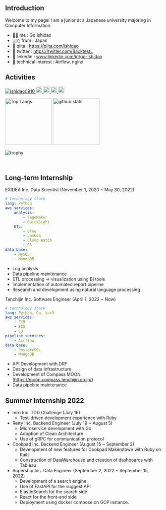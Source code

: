 ## Introduction
Welcome to my page! I am a junior at a Japanese university majoring in Computer Information.

  - 🧞‍♂️ me : Go Ishidao
  - 🇯🇵 from : Japan
  - :green_book: qiita : https://qiita.com/ishidao
  - :hatching_chick: twitter : https://twitter.com/BacktestL
  - 💙 linkedin : www.linkedin.com/in/go-ishidao
  - 🌱 technical interest : Airflow, nginx

  

## Activities
<p align="left">
  <a href="https://github.com/ishidao0910/ishidao0910/">
    <img src="https://komarev.com/ghpvc/?username=ishidao0910" alt="ishidao0910" />
  </a>
  <a href="http://twitter.com/BacktestL">
    <img height="20" src="https://img.shields.io/twitter/follow/BacktestL?label=Twitter&logo=twitter&style=flat" />
  </a>
  <a href="https://github.com/ishidao0910">
    <img height="20" src="https://img.shields.io/github/followers/ishidao0910?label=follow&logo=github&style=flat" />
  </a>
  <a href="http://qiita.com/ishidao">
    <img height="20" src="https://qiita-badge.apiapi.app/s/ishidao/posts.svg" />
  </a>
<!--   <//qiita.com/ishidao"> -->
  <a href="http://qiita.com/ishidao">
    <img height="20" src="https://qiita-badge.apiapi.app/s/ishidao/contributions.svg" />
  </a>
</p>

<p align="left"> 
  <img alt="Top Langs" height="150px" src="https://github-readme-stats.vercel.app/api/top-langs/?username=ishidao0910&show_icons=true&count_private=true&theme=vision-friendly-dark&layout=compact" />
  <img alt="github stats" height="150px" src="https://github-readme-stats.vercel.app/api?username=ishidao0910&hide=stars&count_private=true&layout=compact&show_icons=ture&theme=vision-friendly-dark" />
</p>
  
![trophy](https://github-profile-trophy.vercel.app/?username=ishidao0910&theme=darkhub&column=7&title=Commit,PullRequest,Issue,Repository
)

<br>

## Long-term Internship

EXIDEA Inc. Data Scientist (November 1, 2020 ~ May 30, 2022)

```yaml
# technology stack
lang: Python
aws services:
    analysis: 
        - SageMaker
        - QuickSight
    ETL:
        - Glue
        - Lambda
        - Cloud Watch
        - S3
data base: 
    - MySQL
    - MongoDB
```

- Log analysis
- Data pipeline maintenance
- ETL processing → visualization using BI tools
- Implementation of automated report pipeline
- Research and development using natural language processing


Tenchijin Inc. Software Engineer (April 1, 2022 ~ Now)

```yaml
# technology stack
lang: Python, Go, Vue3
aws services:
    - ECR
    - ECS
    - S3
pipeline services:
    - Airflow
data base: 
    - PostgreSQL
    - MongoDB
```

- API Development with DRF
- Design of data infrastructure
- Development of Compass MOON (https://moon.compass.tenchijin.co.jp/)
- Data pipeline maintenance
    
## Summer Internship 2022

- mixi Inc. TDD Challenge (July 16)
  - Test-driven development experience with Ruby
- Retty Inc. Backend Engineer (July 19 ~ August 5)
  - Microservice development with Go
  - Adoption of Clean Architecture
  - Use of gRPC for communication protocol
- Cookpad Inc. Backend Engineer (August 15 ~ September 2)
  - Development of new features for Cookpad Makerstown with Ruby on Rails
  - Construction of DataWarehouse and creation of dashboards with Tableau
- Supership Inc. Data Engineer (September 2, 2022 ~ September 15, 2022)
  - Development of a search engine
  - Use of FastAPI for the suggest API
  - ElasticSearch for the search side
  - React for the front-end side
  - Deployment using docker compose on GCP instance.
      
     
